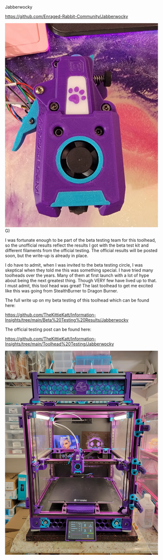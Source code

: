 Jabberwocky

https://github.com/Enraged-Rabbit-Community/Jabberwocky

![Alt text](  https://github.com/TheKittieKatt/Information-Insights/blob/main/Toolhead%20Testing/Unofficial/Jabberwocky/20250311_150417.jpg)G)

I was fortunate enough to be part of the beta testing team for this toolhead, so the unofficial results reflect the results I got with the beta test kit and different filaments from the official testing.    The official results will be posted soon, but the write-up is already in place.  

I do have to admit, when I was invited to the beta testing circle, I was skeptical when they told me this was something special.   I have tried many toolheads over the years.   Many of them at first launch with a lot of hype about being the next greatest thing.   Though VERY few have lived up to that.   I must admit, this tool head was great!   The last toolhead to get me excited like this was going from StealthBurner to Dragon Burner.


The full write up on my beta testing of this toolhead which can be found here:

https://github.com/TheKittieKatt/Information-Insights/tree/main/Beta%20Testing%20Results/Jabberwocky

The official testing post can be found here:

https://github.com/TheKittieKatt/Information-Insights/tree/main/Toolhead%20Testing/Jabberwocky

![Alt text]( https://github.com/TheKittieKatt/Information-Insights/blob/main/Toolhead%20Testing/Unofficial/Jabberwocky/20250316_140645.jpg)